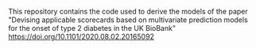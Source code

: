 This repository contains the code used to derive the models of the paper "Devising applicable scorecards based on multivariate prediction models for the onset of type 2 diabetes in the UK BioBank" https://doi.org/10.1101/2020.08.02.20165092
